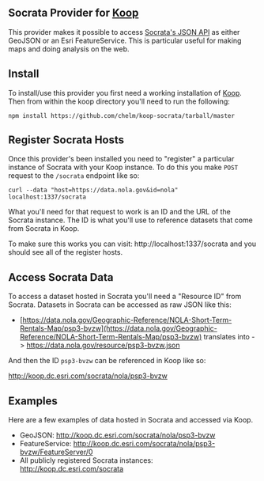 ## Socrata Provider for [Koop](https://github.com/Esri/koop)

This provider makes it possible to access [Socrata's JSON API](http://dev.socrata.com/docs/formats/json.html) as either GeoJSON or an Esri FeatureService. This is particular useful for making maps and doing analysis on the web.

## Install

To install/use this provider you first need a working installation of [Koop](https://github.com/Esri/koop). Then from within the koop directory you'll need to run the following:

```
npm install https://github.com/chelm/koop-socrata/tarball/master
```

## Register Socrata Hosts

Once this provider's been installed you need to "register" a particular instance of Socrata with your Koop instance. To do this you make `POST` request to the `/socrata` endpoint like so: 

```
curl --data "host=https://data.nola.gov&id=nola" localhost:1337/socrata
```

What you'll need for that request to work is an ID and the URL of the Socrata instance. The ID is what you'll use to reference datasets that come from Socrata in Koop.

To make sure this works you can visit: http://localhost:1337/socrata and you should see all of the register hosts. 

## Access Socrata Data

To access a dataset hosted in Socrata you'll need a "Resource ID" from Socrata. Datasets in Socrata can be accessed as raw JSON like this:

* [https://data.nola.gov/Geographic-Reference/NOLA-Short-Term-Rentals-Map/psp3-bvzw](https://data.nola.gov/Geographic-Reference/NOLA-Short-Term-Rentals-Map/psp3-bvzw) translates into -> https://data.nola.gov/resource/psp3-bvzw.json

And then the ID `psp3-bvzw` can be referenced in Koop like so:

http://koop.dc.esri.com/socrata/nola/psp3-bvzw

## Examples 

Here are a few examples of data hosted in Socrata and accessed via Koop.

* GeoJSON: http://koop.dc.esri.com/socrata/nola/psp3-bvzw
* FeatureService: http://koop.dc.esri.com/socrata/nola/psp3-bvzw/FeatureServer/0
* All publicly registered Socrata instances: http://koop.dc.esri.com/socrata
